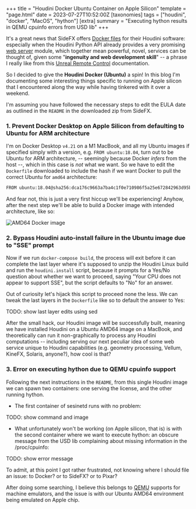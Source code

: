 +++
title = "Houdini Docker Ubuntu Container on Apple Silicon"
template = "page.html"
date = 2023-07-27T10:52:00Z
[taxonomies]
tags = ["houdini", "docker", "MacOS", "hython"]
[extra]
summary = "Executing hython results in QEMU cpuinfo errors from USD lib"
+++

It's a great news that SideFX offers [Docker files](https://www.sidefx.com/download/daily-builds/?docker=true) for their Houdini software: especially when the Houdini Python API already provides a very promising [web server](https://www.sidefx.com/docs/houdini/hwebserver/index.html) module, which together mean powerful, novel, services can be thought of, given some "**ingenuity and web development skill**" -- a phrase I really like from this [Unreal Remote Control](https://docs.unrealengine.com/5.2/en-US/remote-control-for-unreal-engine/) documentation.

So I decided to give the **Houdini Docker (Ubuntu)** a spin! In this blog I'm documenting some interesting things specific to running on Apple silicon that I encountered along the way while having tinkered with it over a weekend.

I'm assuming you have followed the necessary steps to edit the EULA date as outlined in the `README` in the downloaded zip from SideFX.

### 1. Prevent Docker Desktop on Apple Silicon from defaulting to Ubuntu for ARM architecture

I'm on Docker Desktop `v4.21` on a M1 MacBook, and all my Ubuntu images if specified simply with a version, e.g. `FROM ubuntu:18.04`, turn out to be Ubuntu for ARM architecture, -- seemingly because Docker _infers_ from the host --, which in this case is _not_ what we want. So we have to edit the `Dockerfile` downloaded to include the hash if we want Docker to pull the correct Ubuntu for `amd64` architecture:

```bash
FROM ubuntu:18.04@sha256:dca176c9663a7ba4c1f0e710986f5a25e672842963d95b960191e2d9f7185ebe
```

And fear not, this is just a very first hiccup we'll be experiencing! Anyhow, after the next step we'll be able to build a Docker image with intended architecture, like so:

![AMD64 Docker image](/attachments/houdini-docker-amd64.png)

### 2. Bypass Houdini auto-install failure in the Ubuntu image due to "SSE" prompt

Now if we run `docker-compose build`, the process will exit before it can complete the last layer where it's supposed to unzip the Houdini Linux build and run the `houdini.install` script, because it prompts for a Yes/No question about whether we want to proceed, saying "Your CPU does not appear to support SSE", but the script defaults to "No" for an answer.

Out of curiosity let's hijack this script to proceed none the less. We can tweak the last layers in the `Dockerfile` like so to default the answer to Yes:

TODO: show last layer edits using sed

After the small hack, our Houdini image will be successfully built, meaning we have installed Houdini on a Ubuntu AMD64 image on a MacBook, and theoretically can run it non-graphically to process any Houdini computations -- including serving our next peculiar idea of some web service unique to Houdini capabilities (e.g. geometry processing, Vellum, KineFX, Solaris, anyone?), how cool is that?

### 3. Error on executing hython due to QEMU cpuinfo support

Following the next instructions in the `README`, from this single Houdini image we can spawn two containers: one serving the license, and the other running hython.

- The first container of sesinetd runs with no problem:

TODO: show command and image

- What unfortunately won't be working (on Apple silicon, that is) is with the second container where we want to execute hython: an obscure message from the USD lib complaining about missing information in the /proc/cpuinfo:

TODO: show error message

To admit, at this point I got rather frustrated, not knowing where I should file an issue: to Docker? or to SideFX? or to Pixar?

After doing some searching, I believe this belongs to [QEMU](https://www.qemu.org/) supports for machine emulators, and the issue is with our Ubuntu AMD64 environment being emulated on Apple chip.


